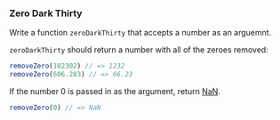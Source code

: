 ### Zero Dark Thirty

Write a function `zeroDarkThirty` that accepts a number as an arguemnt.

`zeroDarkThirty` should return a number with all of the zeroes removed:

```javascript
removeZero(102302) // => 1232
removeZero(606.203) // => 66.23
```

If the number 0 is passed in as the argument, return [NaN](https://developer.mozilla.org/en-US/docs/Web/JavaScript/Reference/Global_Objects/NaN).

```javascript
removeZero(0) // => NaN
```
